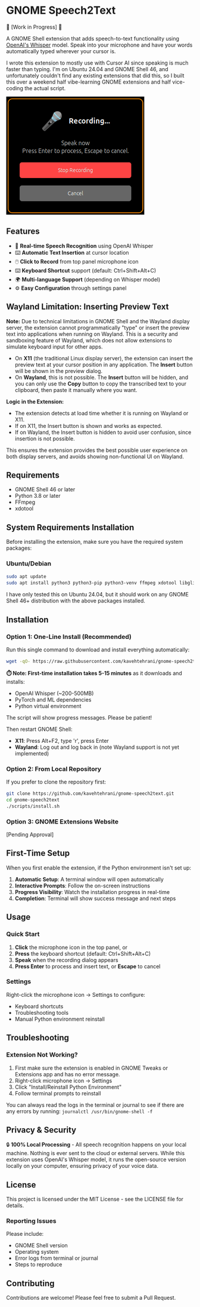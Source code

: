 # GNOME Speech2Text

🚧 [Work in Progress] 🚧

A GNOME Shell extension that adds speech-to-text functionality using
[OpenAI's Whisper](https://github.com/openai/whisper) model. Speak into your microphone
and have your words automatically typed wherever your cursor is.

I wrote this extension to mostly use with Cursor AI since speaking is much faster than typing. I'm on Ubuntu 24.04 and
GNOME Shell 46, and unfortunately couldn't find any existing extensions that did this, so I built this over a weekend half
vibe-learning GNOME extensions and half vice-coding the actual script.

![recording-modal](./images/recording-modal.png)

## Features

- 🎤 **Real-time Speech Recognition** using OpenAI Whisper
- ⌨️ **Automatic Text Insertion** at cursor location
- 🖱️ **Click to Record** from top panel microphone icon
- ⌨️ **Keyboard Shortcut** support (default: Ctrl+Shift+Alt+C)
- 🌍 **Multi-language Support** (depending on Whisper model)
- ⚙️ **Easy Configuration** through settings panel

## Wayland Limitation: Inserting Preview Text

**Note:** Due to technical limitations in GNOME Shell and the Wayland display server, the extension cannot programmatically "type" or insert the preview text into applications when running on Wayland. This is a security and sandboxing feature of Wayland, which does not allow extensions to simulate keyboard input for other apps.

- On **X11** (the traditional Linux display server), the extension can insert the preview text at your cursor position in any application. The **Insert** button will be shown in the preview dialog.
- On **Wayland**, this is not possible. The **Insert** button will be hidden, and you can only use the **Copy** button to copy the transcribed text to your clipboard, then paste it manually where you want.

**Logic in the Extension:**

- The extension detects at load time whether it is running on Wayland or X11.
- If on X11, the Insert button is shown and works as expected.
- If on Wayland, the Insert button is hidden to avoid user confusion, since insertion is not possible.

This ensures the extension provides the best possible user experience on both display servers, and avoids showing non-functional UI on Wayland.

## Requirements

- GNOME Shell 46 or later
- Python 3.8 or later
- FFmpeg
- xdotool

## System Requirements Installation

Before installing the extension, make sure you have the required system packages:

### Ubuntu/Debian

```bash
sudo apt update
sudo apt install python3 python3-pip python3-venv ffmpeg xdotool libglib2.0-dev
```

I have only tested this on Ubuntu 24.04, but it should work on any GNOME Shell 46+ distribution with the above packages installed.

## Installation

### Option 1: One-Line Install (Recommended)

Run this single command to download and install everything automatically:

```bash
wget -qO- https://raw.githubusercontent.com/kavehtehrani/gnome-speech2text/main/scripts/install.sh | bash
```

**⏱️ Note: First-time installation takes 5-15 minutes** as it downloads and installs:

- OpenAI Whisper (~200-500MB)
- PyTorch and ML dependencies
- Python virtual environment

The script will show progress messages. Please be patient!

Then restart GNOME Shell:

- **X11**: Press Alt+F2, type 'r', press Enter
- **Wayland**: Log out and log back in (note Wayland support is not yet implemented)

### Option 2: From Local Repository

If you prefer to clone the repository first:

```bash
git clone https://github.com/kavehtehrani/gnome-speech2text.git
cd gnome-speech2text
./scripts/install.sh
```

### Option 3: GNOME Extensions Website

[Pending Approval]

## First-Time Setup

When you first enable the extension, if the Python environment isn't set up:

1. **Automatic Setup**: A terminal window will open automatically
2. **Interactive Prompts**: Follow the on-screen instructions
3. **Progress Visibility**: Watch the installation progress in real-time
4. **Completion**: Terminal will show success message and next steps

## Usage

### Quick Start

1. **Click** the microphone icon in the top panel, or
2. **Press** the keyboard shortcut (default: Ctrl+Shift+Alt+C)
3. **Speak** when the recording dialog appears
4. **Press Enter** to process and insert text, or **Escape** to cancel

### Settings

Right-click the microphone icon → Settings to configure:

- Keyboard shortcuts
- Troubleshooting tools
- Manual Python environment reinstall

## Troubleshooting

### Extension Not Working?

1. First make sure the extension is enabled in GNOME Tweaks or Extensions app and has no error message.
2. Right-click microphone icon → Settings
3. Click "Install/Reinstall Python Environment"
4. Follow terminal prompts to reinstall

You can always read the logs in the terminal or journal to see if there are any errors by running:
`journalctl /usr/bin/gnome-shell -f`

## Privacy & Security

🔒 **100% Local Processing** - All speech recognition happens on your local machine. Nothing is ever sent to the cloud or external servers. While this extension uses OpenAI's Whisper model, it runs the open-source version locally on your computer, ensuring privacy of your voice data.

## License

This project is licensed under the MIT License - see the LICENSE file for details.

### Reporting Issues

Please include:

- GNOME Shell version
- Operating system
- Error logs from terminal or journal
- Steps to reproduce

## Contributing

Contributions are welcome! Please feel free to submit a Pull Request.
